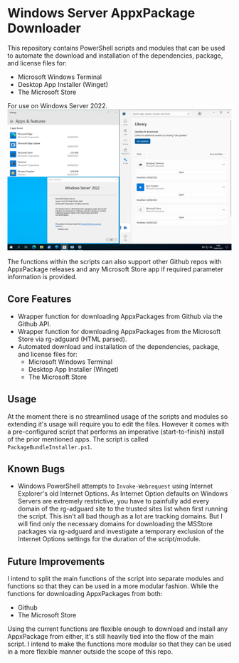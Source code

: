 # Windows Server AppxPackage Downloader
<!-- [Github](https://github.com/Jayonics/AppxPackageDependencies) -->

This repository contains PowerShell scripts and modules that can be used to automate the download and installation of the dependencies, package, and license files for:

- Microsoft Windows Terminal
- Desktop App Installer (Winget)
- The Microsoft Store

For use on Windows Server 2022.
![Microsoft Store and other Appx Packages on Windows Server 2022](Doc/MsStore-OnWs22.png)

The functions within the scripts can also support other Github repos with AppxPackage releases and any Microsoft Store app if required parameter information is provided.

## Core Features

- Wrapper function for downloading AppxPackages from Github via the Github API.
- Wrapper function for downloading AppxPackages from the Microsoft Store via rg-adguard (HTML parsed).
- Automated download and installation of the dependencies, package, and license files for:
  - Microsoft Windows Terminal
  - Desktop App Installer (Winget)
  - The Microsoft Store

## Usage

At the moment there is no streamlined usage of the scripts and modules so extending it's usage will require you to edit the files. However it comes with a pre-configured script that performs an imperative (start-to-finish) install of the prior mentioned apps. The script is called `PackageBundleInstaller.ps1`.

## Known Bugs

- Windows PowerShell attempts to `Invoke-Webrequest` using Internet Explorer's old Internet Options. As Internet Option defaults on Windows Servers are extremely restrictive, you have to painfully add every domain of the rg-adguard site to the trusted sites list when first running the script. This isn't all bad though as a lot are tracking domains. But I will find only the necessary domains for downloading the MSStore packages via rg-adguard and investigate a temporary exclusion of the Internet Options settings for the duration of the script/module.

## Future Improvements

I intend to split the main functions of the script into separate modules and functions so that they can be used in a more modular fashion. While the functions for downloading AppxPackages from both:

- Github
- The Microsoft Store

Using the current functions are flexible enough to download and install any AppxPackage from either, it's still heavily tied into the flow of the main script. I intend to make the functions more modular so that they can be used in a more flexible manner outside the scope of this repo.
